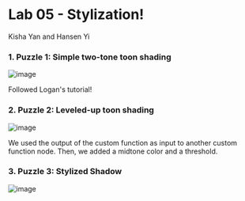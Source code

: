 # Lab 05 - Stylization!
Kisha Yan and Hansen Yi

### 1. Puzzle 1: Simple two-tone toon shading

![image](https://github.com/kishayan02/lab05-stylization/assets/97934823/0a628737-9beb-4861-9782-5bf151c7ed98)

Followed Logan's tutorial!

### 2. Puzzle 2: Leveled-up toon shading

![image](https://github.com/kishayan02/lab05-stylization/assets/97934823/d353ce0b-374a-459b-916b-baab5d560c6c)

We used the output of the custom function as input to another custom function node. Then, we added a midtone color and a threshold.

### 3. Puzzle 3: Stylized Shadow

![image](https://github.com/kishayan02/lab05-stylization/assets/97934823/8f0fbbe9-459b-4c03-a3d8-58f86dcff3d0)
